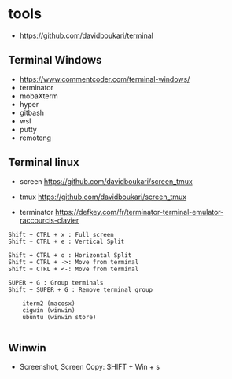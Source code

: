 # tools
* https://github.com/davidboukari/terminal

## Terminal Windows
* https://www.commentcoder.com/terminal-windows/
* terminator
* mobaXterm
* hyper
* gitbash
* wsl
* putty
* remoteng

## Terminal linux
* screen https://github.com/davidboukari/screen_tmux

* tmux https://github.com/davidboukari/screen_tmux

* terminator https://defkey.com/fr/terminator-terminal-emulator-raccourcis-clavier
```
Shift + CTRL + x : Full screen
Shift + CTRL + e : Vertical Split

Shift + CTRL + o : Horizontal Split
Shift + CTRL + ->: Move from terminal
Shift + CTRL + <-: Move from terminal

SUPER + G : Group terminals
Shift + SUPER + G : Remove terminal group

    iterm2 (macosx)
    cigwin (winwin)
    ubuntu (winwin store)


```


## Winwin
* Screenshot, Screen Copy: SHIFT + Win + s
